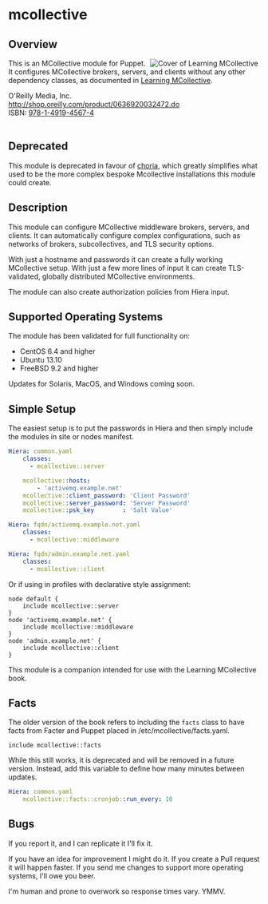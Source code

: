 # mcollective

## Overview 

<div style="float: right">
    <a href="http://shop.oreilly.com/product/0636920032472.do" target="OReilly"><img src="http://akamaicovers.oreilly.com/images/0636920032472/cat.gif" alt="Cover of Learning MCollective" title="Learning MCollective" align="left" /></a>
</div>

This is an MCollective module for Puppet.  It configures MCollective brokers,
servers, and clients without any other dependency classes, as documented in
[Learning MCollective](http://shop.oreilly.com/product/0636920032472.do).  

O'Reilly Media, Inc.  
http://shop.oreilly.com/product/0636920032472.do  
ISBN: [978-1-4919-4567-4](http://shop.oreilly.com/product/0636920032472.do)  
<br clear="all" />

## Deprecated

 This module is deprecated in favour of [choria](https://forge.puppet.com/choria/choria),
 which greatly simplifies what used to be the more complex bespoke Mcollective installations this module could create.

## Description

This module can configure MCollective middleware brokers,
servers, and clients. It can automatically configure complex configurations,
such as networks of brokers, subcollectives, and TLS security options.

With just a hostname and passwords it can create a fully working 
MCollective setup.  With just a few more lines of input it can create 
TLS-validated, globally distributed MCollective environments.

The module can also create authorization policies from Hiera input.

## Supported Operating Systems

The module has been validated for full functionality on:

* CentOS 6.4 and higher
* Ubuntu 13.10
* FreeBSD 9.2 and higher

Updates for Solaris, MacOS, and Windows coming soon.

## Simple Setup

The easiest setup is to put the passwords in Hiera and then simply
include the modules in site or nodes manifest.

```YAML
Hiera: common.yaml
    classes: 
      - mcollective::server

    mcollective::hosts:
        - 'activemq.example.net'
    mcollective::client_password: 'Client Password'
    mcollective::server_password: 'Server Password'
    mcollective::psk_key        : 'Salt Value'

Hiera: fqdn/activemq.example.net.yaml
    classes: 
      - mcollective::middleware

Hiera: fqdn/admin.example.net.yaml
    classes: 
      - mcollective::client
```

Or if using in profiles with declarative style assignment:

```puppet
node default {
    include mcollective::server
}
node 'activemq.example.net' {
    include mcollective::middleware
}
node 'admin.example.net' {
    include mcollective::client
}
```

This module is a companion intended for use with the Learning MCollective book.

## Facts

The older version of the book refers to including the `facts` class to have facts
from Facter and Puppet placed in /etc/mcollective/facts.yaml.

```
include mcollective::facts
```

While this still works, it is deprecated and will be removed in a future version.
Instead, add this variable to define how many minutes between updates. 

```YAML
Hiera: common.yaml
    mcollective::facts::cronjob::run_every: 10
```

## Bugs

If you report it, and I can replicate it I'll fix it.

If you have an idea for improvement I might do it. If you create a Pull request
it will happen faster. If you send me changes to support more operating systems,
I'll owe you beer.

I'm human and prone to overwork so response times vary. YMMV.
